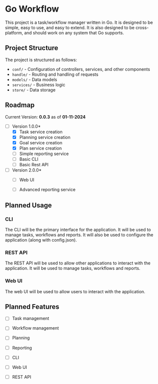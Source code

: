 # Go Workflow


This project is a task/workflow manager written in Go. It is designed to be
simple, easy to use, and easy to extend. It is also designed to be
cross-platform, and should work on any system that Go supports.

## Project Structure

The project is structured as follows:
* `conf/` - Configuration of controllers, services, and other components
* `handle/` - Routing and handling of requests
* `models/` - Data models
* `services/` - Business logic
* `store/` - Data storage

## Roadmap
Current Version: **0.0.3** as of **01-11-2024**

*[ ] Version 1.0.0*
  - [x] Task service creation
  - [x] Planning service creation
  - [x] Goal service creation
  - [x] Plan service creation
  - [ ] Simple reporting service
  - [ ] Basic CLI
  - [ ] Basic Rest API

*[ ] Version 2.0.0*
    - [ ] Web UI
    - [ ] Advanced reporting service


## Planned Usage

### CLI

The CLI will be the primary interface for the application. It will be used to
manage tasks, workflows and reports.  It will also be used to configure the
application (along with config.json).

### REST API

The REST API will be used to allow other applications to interact with the
application. It will be used to manage tasks, workflows and reports.

### Web UI

The web UI will be used to allow users to interact with the application.

## Planned Features
- [ ] Task management
- [ ] Workflow management
- [ ] Planning
- [ ] Reporting
- [ ] CLI
- [ ] Web UI
- [ ] REST API

